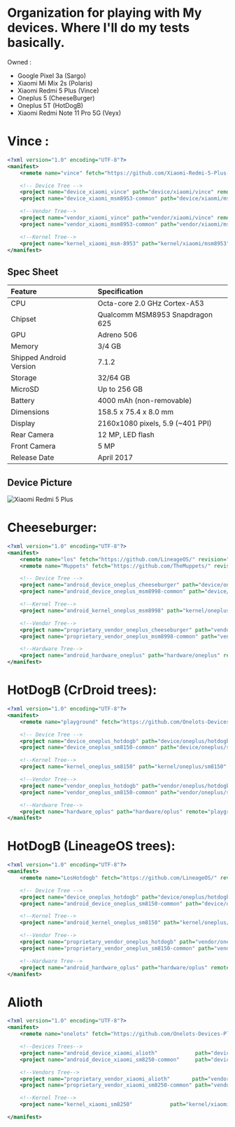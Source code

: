# Organization for playing with My devices. Where I'll do my tests basically.

Owned : 
- Google Pixel 3a (Sargo)
- Xiaomi Mi Mix 2s (Polaris)
- Xiaomi Redmi 5 Plus (Vince)
- Oneplus 5 (CheeseBurger)
- Oneplus 5T (HotDogB)
- Xiaomi Redmi Note 11 Pro 5G (Veyx)


# Vince :

```xml
<?xml version="1.0" encoding="UTF-8"?>
<manifest>
    <remote name="vince" fetch="https://github.com/Xiaomi-Redmi-5-Plus-developement/" revision="lineage-21" />

    <!-- Device Tree -->
    <project name="device_xiaomi_vince" path="device/xiaomi/vince" remote="vince"/>
    <project name="device_xiaomi_msm8953-common" path="device/xiaomi/msm8953-common" remote="vince"/>

    <!--Vendor Tree-->
    <project name="vendor_xiaomi_vince" path="vendor/xiaomi/vince" remote="vince"/>
    <project name="vendor_xiaomi_msm8953-common" path="vendor/xiaomi/msm8953-common" remote="vince"/>

    <!--Kernel Tree-->
    <project name="kernel_xiaomi_msm-8953" path="kernel/xiaomi/msm8953" remote="vince"/>
</manifest>
```


## Spec Sheet

| Feature                 | Specification                     |
| :---------------------- | :-------------------------------- |
| CPU                     | Octa-core 2.0 GHz Cortex-A53      |
| Chipset                 | Qualcomm MSM8953 Snapdragon 625   |
| GPU                     | Adreno 506                        |
| Memory                  | 3/4 GB                            |
| Shipped Android Version | 7.1.2                             |
| Storage                 | 32/64 GB                          |
| MicroSD                 | Up to 256 GB                      |
| Battery                 | 4000 mAh (non-removable)          |
| Dimensions              | 158.5 x 75.4 x 8.0 mm             |
| Display                 | 2160x1080 pixels, 5.9 (~401 PPI)  |
| Rear Camera             | 12 MP, LED flash                  |
| Front Camera            | 5 MP                              |
| Release Date            | April 2017                        |

## Device Picture

![Xiaomi Redmi 5 Plus](https://i.imgur.com/2FYdLQK.jpg "Xiaomi Redmi 5 Plus")


# Cheeseburger:

```xml
<?xml version="1.0" encoding="UTF-8"?>
<manifest>
    <remote name="los" fetch="https://github.com/LineageOS/" revision="lineage-21" />
    <remote name="Muppets" fetch="https://github.com/TheMuppets/" revision="Muppets" />

    <!-- Device Tree -->
    <project name="android_device_oneplus_cheeseburger" path="device/oneplus/cheeseburger" remote="los"/>
    <project name="android_device_oneplus_msm8998-common" path="device/oneplus/msm8998-common" remote="los"/>

    <!--Kernel Tree-->
    <project name="android_kernel_oneplus_msm8998" path="kernel/oneplus/msm8998" remote="los"/>

    <!--Vendor Tree-->
    <project name="proprietary_vendor_oneplus_cheeseburger" path="vendor/oneplus/cheeseburger" remote="Muppets" revision="lineage-21"/>
    <project name="proprietary_vendor_oneplus_msm8998-common" path="vendor/oneplus/msm8998-common" remote="Muppets" revision="lineage-21"/>

    <!--Hardware Tree-->
    <project name="android_hardware_oneplus" path="hardware/oneplus" remote="los"/>
</manifest>
```

# HotDogB (CrDroid trees):

```xml
<?xml version="1.0" encoding="UTF-8"?>
<manifest>
    <remote name="playground" fetch="https://github.com/Onelots-Devices-Playground/" revision="vic" />

    <!-- Device Tree -->
    <project name="device_oneplus_hotdogb" path="device/oneplus/hotdogb" remote="playground"/>
    <project name="device_oneplus_sm8150-common" path="device/oneplus/sm8150-common" remote="playground"/>

    <!--Kernel Tree-->
    <project name="kernel_oneplus_sm8150" path="kernel/oneplus/sm8150" remote="playground"/>

    <!--Vendor Tree-->
    <project name="vendor_oneplus_hotdogb" path="vendor/oneplus/hotdogb" remote="playground"/>
    <project name="vendor_oneplus_sm8150-common" path="vendor/oneplus/sm8150-common" remote="playground"/>

    <!--Hardware Tree-->
    <project name="hardware_oplus" path="hardware/oplus" remote="playground"/>
</manifest>
```

# HotDogB (LineageOS trees):

```xml
<?xml version="1.0" encoding="UTF-8"?>
<manifest>
    <remote name="LosHotdogb" fetch="https://github.com/LineageOS/" revision="lineage-22.1" />

    <!-- Device Tree -->
    <project name="device_oneplus_hotdogb" path="device/oneplus/hotdogb" remote="LosHotdogb"/>
    <project name="android_device_oneplus_sm8150-common" path="device/oneplus/sm8150-common" remote="LosHotdogb"/>

    <!--Kernel Tree-->
    <project name="android_kernel_oneplus_sm8150" path="kernel/oneplus/sm8150" remote="LosHotdogb"/>

    <!--Vendor Tree-->
    <project name="proprietary_vendor_oneplus_hotdogb" path="vendor/oneplus/hotdogb" remote="LosHotdogb"/>
    <project name="proprietary_vendor_oneplus_sm8150-common" path="vendor/oneplus/sm8150-common" remote="LosHotdogb"/>

    <!--Hardware Tree-->
    <project name="android_hardware_oplus" path="hardware/oplus" remote="LosHotdogb"/>
</manifest>
```

# Alioth

```xml
<?xml version="1.0" encoding="UTF-8"?>
<manifest>
    <remote name="onelots" fetch="https://github.com/Onelots-Devices-Playground/" revision="vic" />

    <!--Devices Trees-->
    <project name="android_device_xiaomi_alioth"            path="device/xiaomi/alioth" remote="los"/>
    <project name="android_device_xiaomi_sm8250-common"     path="device/xiaomi/sm8250-common" remote="los" />

    <!--Vendors Tree-->
    <project name="proprietary_vendor_xiaomi_alioth"       path="vendor/xiaomi/alioth"       remote="muppets" />
    <project name="proprietary_vendor_xiaomi_sm8250-common" path="vendor/xiaomi/sm8250-common" remote="muppets" />

    <!--Kernel Tree-->
    <project name="kernel_xiaomi_sm8250"            path="kernel/xiaomi/sm8250"        remote="onelots" />

</manifest>
```
